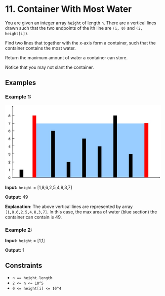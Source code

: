 # 11. Container With Most Water
You are given an integer array `height` of length `n`. There are `n` vertical lines drawn such that
the two endpoints of the ith line are `(i, 0)` and `(i, height[i])`.

Find two lines that together with the x-axis form a container, such that the container contains the
most water.

Return the maximum amount of water a container can store.

Notice that you may not slant the container.

## Examples

### Example 1:
![Example 1](./img1.jpg)

**Input:** `height` = [1,8,6,2,5,4,8,3,7]

**Output:** 49

**Explanation:** The above vertical lines are represented by array `[1,8,6,2,5,4,8,3,7]`. In this
case, the max area of water (blue section) the container can contain is 49.

### Example 2:
**Input:** `height` = [1,1]

**Output:** 1

## Constraints
- `n == height.length`
- `2 <= n <= 10^5`
- `0 <= height[i] <= 10^4`
